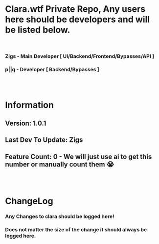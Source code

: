 # Clara.wtf Private Repo, Any users here should be developers and will be listed below.
<br>

### Zigs - Main Developer [ UI/Backend/Frontend/Bypasses/API ]
### p||q - Developer [ Backend/Bypasses ]

<br>
<br>

# Information
## Version: 1.0.1
## Last Dev To Update: Zigs
## Feature Count: 0 - We will just use ai to get this number or manually count them 😭


<br>
<br>

# ChangeLog
### Any Changes to clara should be logged here!
### Does not matter the size of the change it should always be logged here.
